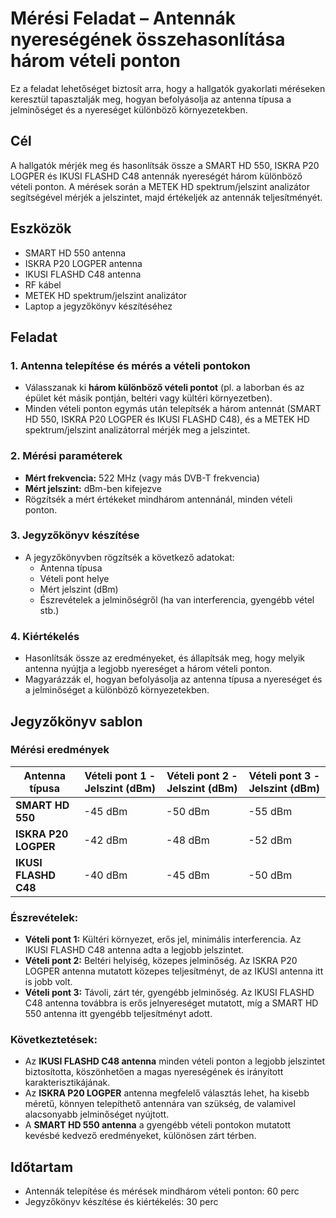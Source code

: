 # Mérési Feladat – Antennák nyereségének összehasonlítása három vételi ponton   
Ez a feladat lehetőséget biztosít arra, hogy a hallgatók gyakorlati méréseken keresztül tapasztalják meg, hogyan befolyásolja az antenna típusa a jelminőséget és a nyereséget különböző környezetekben.

## Cél
A hallgatók mérjék meg és hasonlítsák össze a SMART HD 550, ISKRA P20 LOGPER és IKUSI FLASHD C48 antennák nyereségét három különböző vételi ponton. A mérések során a METEK HD spektrum/jelszint analizátor segítségével mérjék a jelszintet, majd értékeljék az antennák teljesítményét.

## Eszközök
- SMART HD 550 antenna
- ISKRA P20 LOGPER antenna
- IKUSI FLASHD C48 antenna
- RF kábel
- METEK HD spektrum/jelszint analizátor
- Laptop a jegyzőkönyv készítéséhez

## Feladat

### 1. Antenna telepítése és mérés a vételi pontokon
   - Válasszanak ki **három különböző vételi pontot** (pl. a laborban és az épület két másik pontján, beltéri vagy kültéri környezetben).
   - Minden vételi ponton egymás után telepítsék a három antennát (SMART HD 550, ISKRA P20 LOGPER és IKUSI FLASHD C48), és a METEK HD spektrum/jelszint analizátorral mérjék meg a jelszintet.
   
### 2. Mérési paraméterek
   - **Mért frekvencia:** 522 MHz (vagy más DVB-T frekvencia)
   - **Mért jelszint:** dBm-ben kifejezve
   - Rögzítsék a mért értékeket mindhárom antennánál, minden vételi ponton.

### 3. Jegyzőkönyv készítése
   - A jegyzőkönyvben rögzítsék a következő adatokat:
     - Antenna típusa
     - Vételi pont helye
     - Mért jelszint (dBm)
     - Észrevételek a jelminőségről (ha van interferencia, gyengébb vétel stb.)

### 4. Kiértékelés
   - Hasonlítsák össze az eredményeket, és állapítsák meg, hogy melyik antenna nyújtja a legjobb nyereséget a három vételi ponton.
   - Magyarázzák el, hogyan befolyásolja az antenna típusa a nyereséget és a jelminőséget a különböző környezetekben.

## Jegyzőkönyv sablon

### Mérési eredmények

| Antenna típusa      | Vételi pont 1 - Jelszint (dBm) | Vételi pont 2 - Jelszint (dBm) | Vételi pont 3 - Jelszint (dBm) |
|---------------------|-------------------------------|-------------------------------|-------------------------------|
| **SMART HD 550**     | -45 dBm                       | -50 dBm                       | -55 dBm                       |
| **ISKRA P20 LOGPER** | -42 dBm                       | -48 dBm                       | -52 dBm                       |
| **IKUSI FLASHD C48** | -40 dBm                       | -45 dBm                       | -50 dBm                       |

### Észrevételek:
- **Vételi pont 1:** Kültéri környezet, erős jel, minimális interferencia. Az IKUSI FLASHD C48 antenna adta a legjobb jelszintet.
- **Vételi pont 2:** Beltéri helyiség, közepes jelminőség. Az ISKRA P20 LOGPER antenna mutatott közepes teljesítményt, de az IKUSI antenna itt is jobb volt.
- **Vételi pont 3:** Távoli, zárt tér, gyengébb jelminőség. Az IKUSI FLASHD C48 antenna továbbra is erős jelnyereséget mutatott, míg a SMART HD 550 antenna itt gyengébb teljesítményt adott.

### Következtetések:
- Az **IKUSI FLASHD C48 antenna** minden vételi ponton a legjobb jelszintet biztosította, köszönhetően a magas nyereségének és irányított karakterisztikájának.
- Az **ISKRA P20 LOGPER** antenna megfelelő választás lehet, ha kisebb méretű, könnyen telepíthető antennára van szükség, de valamivel alacsonyabb jelminőséget nyújtott.
- A **SMART HD 550 antenna** a gyengébb vételi pontokon mutatott kevésbé kedvező eredményeket, különösen zárt térben.

## Időtartam
- Antennák telepítése és mérések mindhárom vételi ponton: 60 perc
- Jegyzőkönyv készítése és kiértékelés: 30 perc
